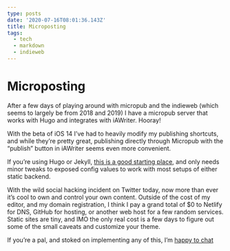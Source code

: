 ```yaml
---
type: posts
date: '2020-07-16T08:01:36.143Z'
title: Microposting
tags:
  - tech
  - markdown
  - indieweb
---
```


# Microposting

After a few days of playing around with micropub and the indieweb (which seems to largely be from 2018 and 2019) I have a micropub server that works with Hugo and integrates with iAWriter. Hooray!

With the beta of iOS 14 I’ve had to heavily modify my publishing shortcuts, and while they’re pretty great, publishing directly through Micropub with the “publish” button in iAWriter seems even more convenient.

If you’re using Hugo or Jekyll, [this is a good starting place](https://github.com/am1t/webpage-micropub-to-github), and only needs minor tweaks to exposed config values to work with most setups of either static backend.

With the wild social hacking incident on Twitter today, now more than ever it’s cool to own and control your own content. Outside of the cost of my editor, and my domain registration, I think I pay a grand total of $0 to Netlify for DNS, GitHub for hosting, or another web host for a few random services. Static sites are tiny, and IMO the only real cost is a few days to figure out some of the small caveats and customize your theme.

If you’re a pal, and stoked on implementing any of this, I’m [happy to chat](mailto:brookshelley@gmail.com)

